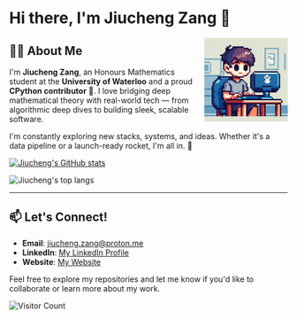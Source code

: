 # Hi there, I'm Jiucheng Zang 👋

<img align="right" src="person.png" width="30%" height="30%" />

## 👨‍💻 About Me

I'm **Jiucheng Zang**, an Honours Mathematics student at the **University of Waterloo** and a proud **CPython contributor** 🐍. I love bridging deep mathematical theory with real-world tech — from algorithmic deep dives to building sleek, scalable software.

I'm constantly exploring new stacks, systems, and ideas. Whether it's a data pipeline or a launch-ready rocket, I'm all in. 🚀

[![Jiucheng's GitHub stats](https://github-readme-stats.vercel.app/api?username=zangjiucheng&theme=merko)](https://github.com/anuraghazra/github-readme-stats)

![Jiucheng's top langs](https://github-readme-stats.vercel.app/api/top-langs?username=zangjiucheng&hide=tex,jupyter%20notebook,mdx,scss&layout=compact&theme=merko)

---

<!--

## 💼 Experience

### Waterloo Rocketry
- **Title**: Software Team Lead 
- [**Team Website**](https://www.waterloorocketry.com/)
- **Duration**: Mar 2024 - Present
- **Responsibilities**: 
  - Launched the first bipropellant liquid-fueled rocket “Borealis” in Canada. (First place for LC 2024 advanced category)
  - Implemented Interamap for tracking and predicting landing coordinate of rocket.
  - Contributed to a real-time rocket launch analysis system [omnibus](https://github.com/waterloo-rocketry/omnibus) with CAN Bus and PyQt GUI.

<p align="center">
  <a href="https://youtu.be/65qts5k77M0?si=intDiXZsGKQyY_XV">
    <img src="https://i.ytimg.com/vi/65qts5k77M0/hq720.jpg" width="50%" height="50%">
  </a>
</p>


### MME IST Department, University of Waterloo
- **Title**: Software Engineer
- **Duration**: Oct 2024 - Present
- **Key Achievements and Responsibilities**:
  - Redesigned the Student Information data warehouse with scalable front-end/back-end separation.
  - Tested RESTful APIs for seamless integration between components.
  - Built an intuitive and responsive front-end using Vue.js, improving UI / UX.

### Minoh Company
- **Title**: Data Scientist
- **Duration**: Apr 2024 – Aug 2024
- **Responsibilities**:
  - Analyzed social media data to identify market trends.

### Vanier Robotics Teams
- **Title**: Software Engineer
- **Duration**: Aug 2022 – Aug 2023
- **Responsibilities**:
  - Implement C++ standard libraries for Arduino avr-gcc compiler.
  - Optimized the DevOps workflow for the entire team.

---

## 🎓 Education

- **University of Waterloo**
  - Bachelor of Honours Mathematics (Combination Optimization)
  - Expected Graduation: Aug. 2023 - Apr. 2028
  - Relevant Courses:
    - (CS) Data Structures and Algorithms, Operating Systems, Database Systems, Artificial Intelligence
    - (MATH) Discrete Mathematics, Linear Algebra, Optimization, Combination, Graph, Group

- **Vanier CÉGEP**
  - Computer Science and Mathematics
  - Graduate: Aug 2022 - Aug 2023
  - Relevant Courses:  Data Structures & Object-Oriented Programming

---

-->

## 📫 Let's Connect!

- **Email**: [jiucheng.zang@proton.me](mailto:jiucheng.zang@proton.me)
- **LinkedIn**: [My LinkedIn Profile](https://www.linkedin.com/in/jiucheng-zang-20940724a/)
- **Website**: [My Website](https://zangjiucheng.github.io/blog.page/)

Feel free to explore my repositories and let me know if you'd like to collaborate or learn more about my work. 

![Visitor Count](https://visitor-badge.laobi.icu/badge?page_id=zangjiucheng.zangjiucheng)
